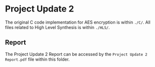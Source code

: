 # Project Update 2

The original C code implementation for AES encryption is within `./C/`. All files related to High Level Synthesis is within `./HLS/`.

## Report
The Project Update 2 Report can be accessed by the `Project Update 2 Report.pdf` file within this folder.